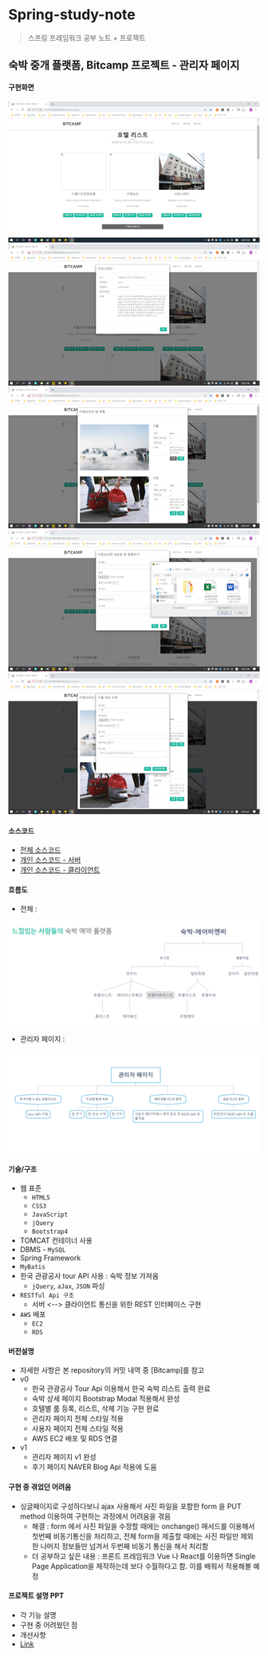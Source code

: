 # Spring-study-note
> 스프링 프레임워크 공부 노트 + 프로젝트 

## 숙박 중개 플랫폼, Bitcamp 프로젝트 - 관리자 페이지 

#### 구현화면 
<img src="https://github.com/Miniminis/Spring-study-note/blob/master/Project_Bitcamp_admin_page_screenshot/bitcamp_admin%20(9).png">
<img src="https://github.com/Miniminis/Spring-study-note/blob/master/Project_Bitcamp_admin_page_screenshot/bitcamp_admin%20(8).png">
<img src="https://github.com/Miniminis/Spring-study-note/blob/master/Project_Bitcamp_admin_page_screenshot/bitcamp_admin%20(7).png">
<img src="https://github.com/Miniminis/Spring-study-note/blob/master/Project_Bitcamp_admin_page_screenshot/bitcamp_admin%20(5).png">
<img src="https://github.com/Miniminis/Spring-study-note/blob/master/Project_Bitcamp_admin_page_screenshot/bitcamp_admin%20(3).png">

#### 소스코드 
* [전체 소스코드](https://github.com/kytsaaa6/Bitcamp)
* [개인 소스코드 - 서버](https://github.com/Miniminis/Spring-study-note/tree/master/BitcampServer)
* [개인 소스코드 - 클라이언트](https://github.com/Miniminis/Spring-study-note/tree/master/BitcampClient/WebContent)

#### 흐름도
* 전체 : 
<img src="bitcampMain.png">

* 관리자 페이지 : 
<img src="bitcampAdmin.png">

#### 기술/구조
* 웹 표준 
    * `HTML5`
    * `CSS3`
    * `JavaScript`
    * `jQuery`
    * `Bootstrap4`
* TOMCAT 컨테이너 사용
* DBMS - `MySQL`
* Spring Framework
* `MyBatis`
* 한국 관광공사 tour API 사용 : 숙박 정보 가져옴
    * `jQuery`, `aJax`, `JSON` 파싱
* `RESTful Api 구조`  
    * 서버 <--> 클라이언트 통신을 위한 REST 인터페이스 구현
* `AWS` 배포
    * `EC2`
    * `RDS`

#### 버전설명
* 자세한 사항은 본 repository의 커밋 내역 중 [Bitcamp]를 참고
* v0 
   * 한국 관광공사 Tour Api 이용해서 한국 숙박 리스트 출력 완료 
   * 숙박 상세 페이지 Bootstrap Modal 적용해서 완성 
   * 호텔별 룸 등록, 리스트, 삭제 기능 구현 완료 
   * 관리자 페이지 전체 스타일 적용 
   * 사용자 페이지 전체 스타일 적용 
   * AWS EC2 배포 및 RDS 연결 
* v1
   * 관리자 페이지 v1 완성
   * 후기 페이지 NAVER Blog Api 적용에 도움 
   
#### 구현 중 겪었던 어려움 
* 싱글페이지로 구성하다보니 ajax 사용해서 사진 파일을 포함한 form 을 PUT method 이용하여 구현하는 과정에서 어려움을 겪음 
    * 해결 : form 에서 사진 파일을 수정할 때에는 onchange() 매서드를 이용해서 첫번째 비동기통신을 처리하고, 전체 form을 제출할 때에는 사진 파일만 제외한 나머지 정보들만 넘겨서 두번째 비동기 통신을 해서 처리함
    * 더 공부하고 싶은 내용 : 프론트 프레임워크 Vue 나 React를 이용하면 Single Page Application을 제작하는데 보다 수월하다고 함. 이를 배워서 적용해볼 예정  

#### 프로젝트 설명 PPT 
* 각 기능 설명 
* 구현 중 어려웠던 점 
* 개선사항 
* [Link](https://docs.google.com/presentation/d/1hhPwEseWwrb17LAxn_P52P8mdpbJRNxlcyZXdio_ijI/edit#slide=id.g6121b993da_2_148)
